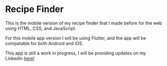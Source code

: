 # Recipe Finder

This is the mobile version of my recipe finder that I made before for the web using HTML, CSS, and JavaScript.

For this mobile app version I will be using Flutter, and the app will be compatable for both Android and iOS.

This app is still a work in progress, I will be providing updates on my LinkedIn [here!](https://www.linkedin.com/in/david-vasquez-yeg/)


